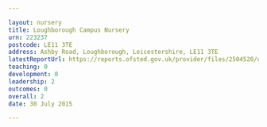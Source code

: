 ```yaml
---

layout: nursery
title: Loughborough Campus Nursery
urn: 223237
postcode: LE11 3TE
address: Ashby Road, Loughborough, Leicestershire, LE11 3TE
latestReportUrl: https://reports.ofsted.gov.uk/provider/files/2504520/urn/223237.pdf
teaching: 0
development: 0
leadership: 2
outcomes: 0
overall: 2
date: 30 July 2015

---
```

